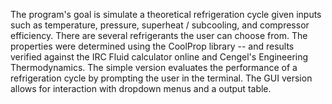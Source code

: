 The program's goal is simulate a theoretical refrigeration cycle given inputs such as temperature, pressure, superheat / subcooling, and compressor efficiency. There are several refrigerants
the user can choose from. The properties were determined using the CoolProp library -- and results verified against the IRC Fluid calculator online and Cengel's Engineering Thermodynamics.
The simple version evaluates the performance of a refrigeration cycle by prompting the user in the terminal. The GUI version allows for interaction with dropdown menus and a output table.

